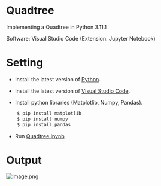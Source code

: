 # Quadtree

Implementing a Quadtree in Python 3.11.1

Software: Visual Studio Code (Extension: Jupyter Notebook)

# Setting

* Install the latest version of [Python](https://www.python.org/downloads/).

* Install the latest version of [Visual Studio Code](https://code.visualstudio.com/download).

* Install python libraries (Matplotlib, Numpy, Pandas).

```bash
    $ pip install matplotlib
    $ pip install numpy
    $ pip install pandas
```

* Run [Quadtree.ipynb](https://github.com/derryromeo/Quadtree/blob/main/Quadtree.ipynb).

# Output

![image.png](https://drive.google.com/file/d/1HarkBBnhHq-thOj-ZO5JyztgQCQdM5js/view?usp=sharing)
